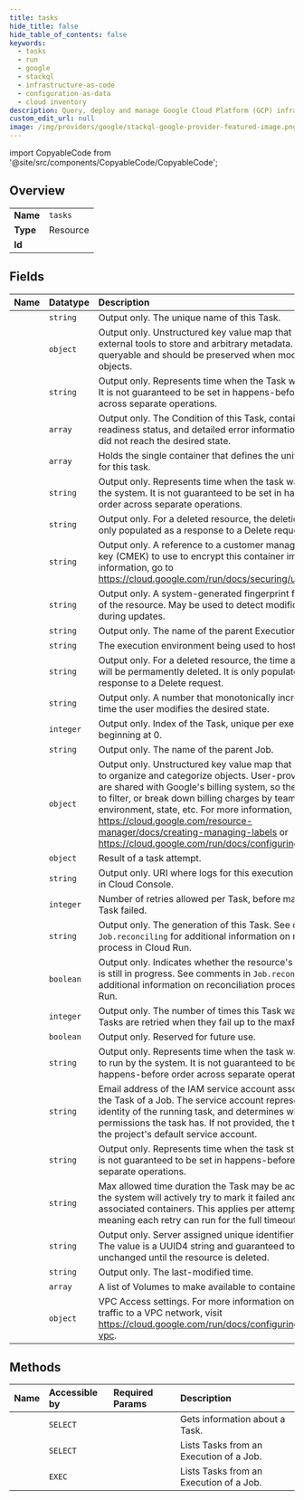 ```yaml
---
title: tasks
hide_title: false
hide_table_of_contents: false
keywords:
  - tasks
  - run
  - google    
  - stackql
  - infrastructure-as-code
  - configuration-as-data
  - cloud inventory
description: Query, deploy and manage Google Cloud Platform (GCP) infrastructure and resources using SQL
custom_edit_url: null
image: /img/providers/google/stackql-google-provider-featured-image.png
---
```


import CopyableCode from '@site/src/components/CopyableCode/CopyableCode';




## Overview
<table><tbody>
<tr><td><b>Name</b></td><td><code>tasks</code></td></tr>
<tr><td><b>Type</b></td><td>Resource</td></tr>
<tr><td><b>Id</b></td><td><CopyableCode code="run.tasks" /></td></tr>
</tbody></table>

## Fields
| Name | Datatype | Description |
|:-----|:---------|:------------|
| <CopyableCode code="name" /> | `string` | Output only. The unique name of this Task. |
| <CopyableCode code="annotations" /> | `object` | Output only. Unstructured key value map that may be set by external tools to store and arbitrary metadata. They are not queryable and should be preserved when modifying objects. |
| <CopyableCode code="completionTime" /> | `string` | Output only. Represents time when the Task was completed. It is not guaranteed to be set in happens-before order across separate operations. |
| <CopyableCode code="conditions" /> | `array` | Output only. The Condition of this Task, containing its readiness status, and detailed error information in case it did not reach the desired state. |
| <CopyableCode code="containers" /> | `array` | Holds the single container that defines the unit of execution for this task. |
| <CopyableCode code="createTime" /> | `string` | Output only. Represents time when the task was created by the system. It is not guaranteed to be set in happens-before order across separate operations. |
| <CopyableCode code="deleteTime" /> | `string` | Output only. For a deleted resource, the deletion time. It is only populated as a response to a Delete request. |
| <CopyableCode code="encryptionKey" /> | `string` | Output only. A reference to a customer managed encryption key (CMEK) to use to encrypt this container image. For more information, go to https://cloud.google.com/run/docs/securing/using-cmek |
| <CopyableCode code="etag" /> | `string` | Output only. A system-generated fingerprint for this version of the resource. May be used to detect modification conflict during updates. |
| <CopyableCode code="execution" /> | `string` | Output only. The name of the parent Execution. |
| <CopyableCode code="executionEnvironment" /> | `string` | The execution environment being used to host this Task. |
| <CopyableCode code="expireTime" /> | `string` | Output only. For a deleted resource, the time after which it will be permamently deleted. It is only populated as a response to a Delete request. |
| <CopyableCode code="generation" /> | `string` | Output only. A number that monotonically increases every time the user modifies the desired state. |
| <CopyableCode code="index" /> | `integer` | Output only. Index of the Task, unique per execution, and beginning at 0. |
| <CopyableCode code="job" /> | `string` | Output only. The name of the parent Job. |
| <CopyableCode code="labels" /> | `object` | Output only. Unstructured key value map that can be used to organize and categorize objects. User-provided labels are shared with Google's billing system, so they can be used to filter, or break down billing charges by team, component, environment, state, etc. For more information, visit https://cloud.google.com/resource-manager/docs/creating-managing-labels or https://cloud.google.com/run/docs/configuring/labels |
| <CopyableCode code="lastAttemptResult" /> | `object` | Result of a task attempt. |
| <CopyableCode code="logUri" /> | `string` | Output only. URI where logs for this execution can be found in Cloud Console. |
| <CopyableCode code="maxRetries" /> | `integer` | Number of retries allowed per Task, before marking this Task failed. |
| <CopyableCode code="observedGeneration" /> | `string` | Output only. The generation of this Task. See comments in `Job.reconciling` for additional information on reconciliation process in Cloud Run. |
| <CopyableCode code="reconciling" /> | `boolean` | Output only. Indicates whether the resource's reconciliation is still in progress. See comments in `Job.reconciling` for additional information on reconciliation process in Cloud Run. |
| <CopyableCode code="retried" /> | `integer` | Output only. The number of times this Task was retried. Tasks are retried when they fail up to the maxRetries limit. |
| <CopyableCode code="satisfiesPzs" /> | `boolean` | Output only. Reserved for future use. |
| <CopyableCode code="scheduledTime" /> | `string` | Output only. Represents time when the task was scheduled to run by the system. It is not guaranteed to be set in happens-before order across separate operations. |
| <CopyableCode code="serviceAccount" /> | `string` | Email address of the IAM service account associated with the Task of a Job. The service account represents the identity of the running task, and determines what permissions the task has. If not provided, the task will use the project's default service account. |
| <CopyableCode code="startTime" /> | `string` | Output only. Represents time when the task started to run. It is not guaranteed to be set in happens-before order across separate operations. |
| <CopyableCode code="timeout" /> | `string` | Max allowed time duration the Task may be active before the system will actively try to mark it failed and kill associated containers. This applies per attempt of a task, meaning each retry can run for the full timeout. |
| <CopyableCode code="uid" /> | `string` | Output only. Server assigned unique identifier for the Task. The value is a UUID4 string and guaranteed to remain unchanged until the resource is deleted. |
| <CopyableCode code="updateTime" /> | `string` | Output only. The last-modified time. |
| <CopyableCode code="volumes" /> | `array` | A list of Volumes to make available to containers. |
| <CopyableCode code="vpcAccess" /> | `object` | VPC Access settings. For more information on sending traffic to a VPC network, visit https://cloud.google.com/run/docs/configuring/connecting-vpc. |
## Methods
| Name | Accessible by | Required Params | Description |
|:-----|:--------------|:----------------|:------------|
| <CopyableCode code="get" /> | `SELECT` | <CopyableCode code="executionsId, jobsId, locationsId, projectsId, tasksId" /> | Gets information about a Task. |
| <CopyableCode code="list" /> | `SELECT` | <CopyableCode code="executionsId, jobsId, locationsId, projectsId" /> | Lists Tasks from an Execution of a Job. |
| <CopyableCode code="_list" /> | `EXEC` | <CopyableCode code="executionsId, jobsId, locationsId, projectsId" /> | Lists Tasks from an Execution of a Job. |
